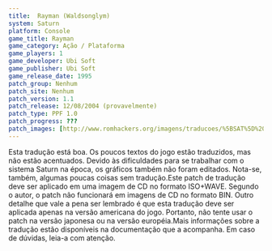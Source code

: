 ```yaml
---
title:  Rayman (Waldsonglym)
system: Saturn
platform: Console
game_title: Rayman
game_category: Ação / Plataforma
game_players: 1
game_developer: Ubi Soft
game_publisher: Ubi Soft
game_release_date: 1995
patch_group: Nenhum
patch_site: Nenhum
patch_version: 1.1
patch_release: 12/08/2004 (provavelmente)
patch_type: PPF 1.0
patch_progress: ???
patch_images: [http://www.romhackers.org/imagens/traducoes/%5BSAT%5D%20Rayman%20-%20Waldsonglym%20-%201.png,http://www.romhackers.org/imagens/traducoes/%5BSAT%5D%20Rayman%20-%20Waldsonglym%20-%202.png,http://www.romhackers.org/imagens/traducoes/%5BSAT%5D%20Rayman%20-%20Waldsonglym%20-%203.png]
---
```

Esta tradução está boa. Os poucos textos do jogo estão traduzidos, mas não estão acentuados. Devido às dificuldades para se trabalhar com o sistema Saturn na época, os gráficos também não foram editados. Nota-se, também, algumas poucas coisas sem tradução.Este patch de tradução deve ser aplicado em uma imagem de CD no formato ISO+WAVE. Segundo o autor, o patch não funcionará em imagens de CD no formato BIN. Outro detalhe que vale a pena ser lembrado é que esta tradução deve ser aplicada apenas na versão americana do jogo. Portanto, não tente usar o patch na versão japonesa ou na versão européia.Mais informações sobre a tradução estão disponíveis na documentação que a acompanha. Em caso de dúvidas, leia-a com atenção.